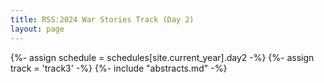 ```yaml
---
title: RSS:2024 War Stories Track (Day 2)
layout: page
---
```

{%- assign schedule = schedules[site.current_year].day2 -%}
{%- assign track = 'track3' -%}
{%- include "abstracts.md" -%}